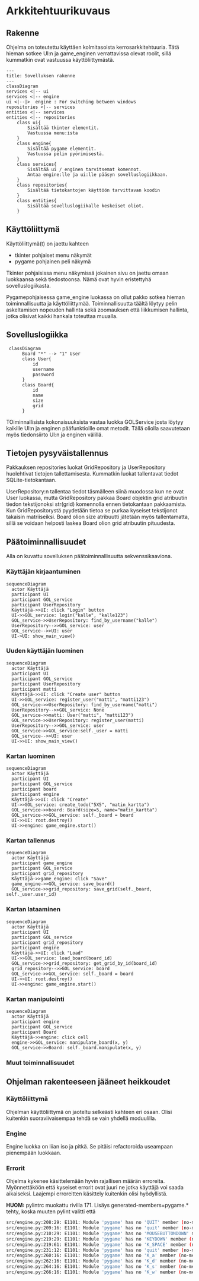 # Arkkitehtuurikuvaus

## Rakenne

Ohjelma on toteutettu käyttäen kolmitasoista kerrosarkkitehtuuria. Tätä hieman sotkee UI:n ja game_enginen verrattavissa olevat roolit, sillä kummatkin ovat vastuussa käyttöliittymästä.

```mermaid
---
title: Sovelluksen rakenne
---
classDiagram
services <|-- ui
services <|-- engine
ui <|--|>  engine : For switching between windows
repositories <|-- services
entities <|-- services
entities <|-- repositories
    class ui{
        Sisältää tkinter elementit.
        Vastuussa menu:ista
    }
    class engine{
        Sisältää pygame elementit.
        Vastuussa pelin pyörimisestä.
    }
    class services{
        Sisältää ui / enginen tarvitsemat komennot.
        Antaa engine:lle ja ui:lle pääsyn sovelluslogiikkaan.
    }
    class repositories{
        Sisältää tietokantojen käyttöön tarvittavan koodin
    }
    class entities{
        Sisältää sovelluslogiikalle keskeiset oliot.
    }

```
## Käyttöliittymä

Käyttöliittymä(t) on jaettu kahteen
- tkinter pohjaiset menu näkymät 
- pygame pohjainen peli näkymä

Tkinter pohjaisissa menu näkymissä jokainen sivu on jaettu omaan luokkaansa sekä tiedostoonsa. Nämä ovat hyvin eristettyhä sovelluslogiikasta.

Pygamepohjaisessa game_engine luokassa on ollut pakko sotkea hieman toiminnallisuutta ja käyttöliittymää. Toiminnallisuutta täältä löytyy pelin askeltamisen nopeuden hallinta sekä zoomauksen että liikkumisen hallinta, jotka olisivat kaikki hankala toteuttaa muualla.


## Sovelluslogiikka

```mermaid
 classDiagram
      Board "*" --> "1" User
      class User{
          id
          username
          password
      }
      class Board{
          id
          name
          size
          grid
      }
```

TOiminnallisista kokonaisuuksista vastaa luokka GOLService josta löytyy kaikille UI:n ja enginen pääfunktioille omat metodit. Tällä oliolla saavutetaan myös tiedonsiirto UI:n ja enginen välillä.

## Tietojen pysyväistallennus

Pakkauksen repositories luokat GridRepository ja UserRepository huolehtivat tietojen tallettamisesta. Kummatkin luokat tallentavat tiedot SQLite-tietokantaan.

UserRepository:n tallentaa tiedot täsmälleen siinä muodossa kun ne ovat User luokassa, mutta GridRepository pakkaa Board objektin grid atribuutin tiedon tekstijonoksi str(grid) komennolla ennen tietokantaan pakkaamista. Kun GridRepositorystä pyydetään tietoa se purkaa kyseiset tekstijonot takaisin matriiseiksi. Board olion size atribuutti jätetään myös tallentamatta, sillä se voidaan helposti laskea Board olion grid atribuutin pituudesta.

## Päätoiminnallisuudet

Alla on kuvattu sovelluksen päätoiminnallisuutta sekvenssikaaviona.

### Käyttäjän kirjaantuminen


```mermaid
sequenceDiagram
  actor Käyttäjä
  participant UI
  participant GOL_service
  participant UserRepository
  Käyttäjä->>UI: click "Login" button
  UI->>GOL_service: login("kalle", "kalle123")
  GOL_service->>UserRepository: find_by_username("kalle")
  UserRepository-->>GOL_service: user
  GOL_service-->>UI: user
  UI->UI: show_main_view()
```


### Uuden käyttäjän luominen


```mermaid
sequenceDiagram
  actor Käyttäjä
  participant UI
  participant GOL_service
  participant UserRepository
  participant matti
  Käyttäjä->>UI: click "Create user" button
  UI->>GOL_service: register_user("matti", "matti123")
  GOL_service->>UserRepository: find_by_username("matti")
  UserRepository-->>GOL_service: None
  GOL_service->>matti: User("matti", "matti123")
  GOL_service->>UserRepository: register_user(matti)
  UserRepository-->>GOL_service: user
  GOL_service->>GOL_service:self._user = matti
  GOL_service-->>UI: user
  UI->>UI: show_main_view()
```

### Kartan luominen

```mermaid
sequenceDiagram
  actor Käyttäjä
  participant UI
  participant GOL_service
  participant board
  participant engine
  Käyttäjä->>UI: click "Create"
  UI->>GOL_service: create_todo("5X5", "matin_kartta")
  GOL_service->>board: Board(size=5, name="matin_kartta")
  GOL_service->>GOL_service: self._board = board
  UI->>UI: root.destroy()
  UI->>engine: game_engine.start()
```

### Kartan tallennus

```mermaid
sequenceDiagram
  actor Käyttäjä
  participant game_engine
  participant GOL_service
  participant grid_repository
  Käyttäjä->>game_engine: click "Save"
  game_engine->>GOL_service: save_board()
  GOL_service->>grid_repository: save_grid(self._board, self._user.user_id)
```

### Kartan lataaminen

```mermaid
sequenceDiagram
  actor Käyttäjä
  participant UI
  participant GOL_service
  participant grid_repository
  participant engine
  Käyttäjä->>UI: click "Load"
  UI->>GOL_service: load_board(board_id)
  GOL_service->>grid_repository: get_grid_by_id(board_id)
  grid_repository-->>GOL_service: board
  GOL_service->>GOL_service: self._board = board
  UI->>UI: root.destroy()
  UI->>engine: game_engine.start()
```

### Kartan manipulointi

```mermaid
sequenceDiagram
  actor Käyttäjä
  participant engine
  participant GOL_service
  participant Board
  Käyttäjä->>engine: click cell
  engine->>GOL_service: manipulate_board(x, y)
  GOL_service->>Board: self._board.manipulate(x, y)
```

### Muut toiminnallisuudet


## Ohjelman rakenteeseen jääneet heikkoudet

### Käyttöliittymä

Ohjelman käyttöliittymä on jaoteltu selkeästi kahteen eri osaan. Olisi kuitenkin suoraviivaisempaa tehdä se vain yhdellä moduulilla.

### Engine

Engine luokka on liian iso ja pitkä. Se pitäisi refactoroida useampaan pienempään luokkaan.

### Errorit

Ohjelma kykenee käsittelemään hyvin rajallisen määrän erroreita. Myönnettäköön että kyseiset errorit ovat juuri ne jotka käyttäjä voi saada aikaiseksi. Laajempi erroreitten käsittely kuitenkin olisi hyödyllistä.

**HUOM:** pylintrc muokattu rivilla 171. Lisäys generated-members=pygame.* tehty, koska muuten pylint valitti että

```sh
src/engine.py:208:29: E1101: Module 'pygame' has no 'QUIT' member (no-member)
src/engine.py:209:16: E1101: Module 'pygame' has no 'quit' member (no-member)
src/engine.py:210:29: E1101: Module 'pygame' has no 'MOUSEBUTTONDOWN' member (no-member)
src/engine.py:219:29: E1101: Module 'pygame' has no 'KEYDOWN' member (no-member)
src/engine.py:219:61: E1101: Module 'pygame' has no 'K_SPACE' member (no-member)
src/engine.py:231:12: E1101: Module 'pygame' has no 'quit' member (no-member)
src/engine.py:260:16: E1101: Module 'pygame' has no 'K_a' member (no-member)
src/engine.py:262:16: E1101: Module 'pygame' has no 'K_d' member (no-member)
src/engine.py:264:16: E1101: Module 'pygame' has no 'K_s' member (no-member)
src/engine.py:266:16: E1101: Module 'pygame' has no 'K_w' member (no-member)
```
